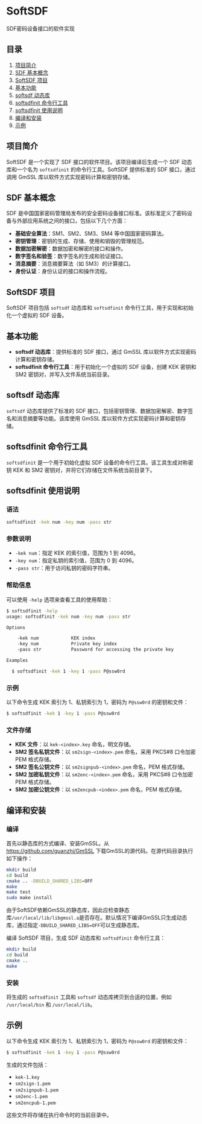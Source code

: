 # SoftSDF
SDF密码设备接口的软件实现

## 目录
1. [项目简介](#项目简介)
2. [SDF 基本概念](#sdf-基本概念)
3. [SoftSDF 项目](#softsdf-项目)
4. [基本功能](#基本功能)
5. [softsdf 动态库](#softsdf-动态库)
6. [softsdfinit 命令行工具](#softsdfinit-命令行工具)
7. [softsdfinit 使用说明](#softsdfinit-使用说明)
8. [编译和安装](#编译和安装)
9. [示例](#示例)

## 项目简介

SoftSDF 是一个实现了 SDF 接口的软件项目。该项目编译后生成一个 SDF 动态库和一个名为 `softsdfinit` 的命令行工具。SoftSDF 提供标准的 SDF 接口，通过调用 GmSSL 库以软件方式实现密码计算和密钥存储。

## SDF 基本概念

SDF 是中国国家密码管理局发布的安全密码设备接口标准。该标准定义了密码设备与外部应用系统之间的接口，包括以下几个方面：
- **基础安全算法**：SM1、SM2、SM3、SM4 等中国国家密码算法。
- **密钥管理**：密钥的生成、存储、使用和销毁的管理规范。
- **数据加密解密**：数据加密和解密的接口和操作。
- **数字签名和验签**：数字签名的生成和验证接口。
- **消息摘要**：消息摘要算法（如 SM3）的计算接口。
- **身份认证**：身份认证的接口和操作流程。

## SoftSDF 项目

SoftSDF 项目包括 `softsdf` 动态库和 `softsdfinit` 命令行工具，用于实现和初始化一个虚拟的 SDF 设备。

## 基本功能

- **softsdf 动态库**：提供标准的 SDF 接口，通过 GmSSL 库以软件方式实现密码计算和密钥存储。
- **softsdfinit 命令行工具**：用于初始化一个虚拟的 SDF 设备，创建 KEK 密钥和 SM2 密钥对，并写入文件系统当前目录。

## softsdf 动态库

`softsdf` 动态库提供了标准的 SDF 接口，包括密钥管理、数据加密解密、数字签名和消息摘要等功能。该库使用 GmSSL 库以软件方式实现密码计算和密钥存储。

## softsdfinit 命令行工具

`softsdfinit` 是一个用于初始化虚拟 SDF 设备的命令行工具。该工具生成对称密钥 KEK 和 SM2 密钥对，并将它们存储在文件系统当前目录下。

## softsdfinit 使用说明

### 语法

```sh
softsdfinit -kek num -key num -pass str
```

### 参数说明

- `-kek num`：指定 KEK 的索引值，范围为 1 到 4096。
- `-key num`：指定私钥的索引值，范围为 0 到 4096。
- `-pass str`：用于访问私钥的密码字符串。

### 帮助信息

可以使用 `-help` 选项来查看工具的使用帮助：

```sh
$ softsdfinit -help
usage: softsdfinit -kek num -key num -pass str

Options

    -kek num            KEK index
    -key num            Private key index
    -pass str           Password for accessing the private key

Examples

  $ softsdfinit -kek 1 -key 1 -pass P@ssw0rd
```

### 示例

以下命令生成 KEK 索引为 1、私钥索引为 1，密码为 `P@ssw0rd` 的密钥和文件：

```sh
$ softsdfinit -kek 1 -key 1 -pass P@ssw0rd
```

### 文件存储

- **KEK 文件**：以 `kek-<index>.key` 命名，明文存储。
- **SM2 签名私钥文件**：以 `sm2sign-<index>.pem` 命名，采用 PKCS#8 口令加密 PEM 格式存储。
- **SM2 签名公钥文件**：以 `sm2signpub-<index>.pem` 命名，PEM 格式存储。
- **SM2 加密私钥文件**：以 `sm2enc-<index>.pem` 命名，采用 PKCS#8 口令加密 PEM 格式存储。
- **SM2 加密公钥文件**：以 `sm2encpub-<index>.pem` 命名，PEM 格式存储。

## 编译和安装

### 编译

首先以静态库的方式编译、安装GmSSL。从 https://github.com/guanzhi/GmSSL 下载GmSSL的源代码。在源代码目录执行如下操作：

```sh
mkdir build
cd build
cmake .. -DBUILD_SHARED_LIBS=OFF
make
make test
sudo make install
```

由于SoftSDF依赖GmSSL的静态库，因此应检查静态库`/usr/local/lib/libgmssl.a`是否存在。默认情况下编译GmSSL只生成动态库，通过指定`-DBUILD_SHARED_LIBS=OFF`可以生成静态库。

编译 SoftSDF 项目，生成 SDF 动态库和 `softsdfinit` 命令行工具：

```sh
mkdir build
cd build
cmake ..
make
```

### 安装

将生成的 `softsdfinit` 工具和 `softsdf` 动态库拷贝到合适的位置，例如 `/usr/local/bin` 和 `/usr/local/lib`。

## 示例

以下命令生成 KEK 索引为 1、私钥索引为 1，密码为 `P@ssw0rd` 的密钥和文件：

```sh
$ softsdfinit -kek 1 -key 1 -pass P@ssw0rd
```

生成的文件包括：
- `kek-1.key`
- `sm2sign-1.pem`
- `sm2signpub-1.pem`
- `sm2enc-1.pem`
- `sm2encpub-1.pem`

这些文件将存储在执行命令时的当前目录中。
